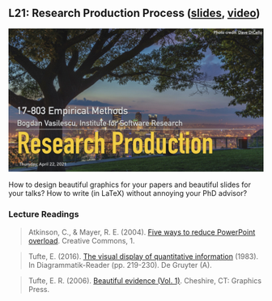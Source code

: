 ## L21: Research Production Process ([slides](../slides/21-research-production.pdf), [video](https://youtu.be/WsRU9zRopWk))

[![Lecture21-Research-Production](../assets/images/21-research-production.jpg)](../slides/21-research-production.pdf)

How to design beautiful graphics for your papers and beautiful slides for your talks? How to write (in LaTeX) without annoying your PhD advisor?


### Lecture Readings

> Atkinson, C., & Mayer, R. E. (2004). [Five ways to reduce PowerPoint overload](https://www.indezine.com/stuff/atkinsonmaye.pdf). Creative Commons, 1.

> Tufte, E. (2016). [The visual display of quantitative information](http://faculty.salisbury.edu/~jtanderson/teaching/cosc311/fa20/files/tufte.pdf) (1983). In Diagrammatik-Reader (pp. 219-230). De Gruyter (A).

> Tufte, E. R. (2006). [Beautiful evidence (Vol. 1)](http://atc.berkeley.edu/201/readings/Tufte_BE_2006.pdf). Cheshire, CT: Graphics Press.

